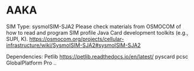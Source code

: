 # AAKA


SIM Type: sysmoISIM-SJA2 
Please check materials from OSMOCOM of how to read and program SIM profile Java
Card development toolkits (e.g., SUPI, K).
https://osmocom.org/projects/cellular-infrastructure/wiki/SysmoISIM-SJA2#sysmoISIM-SJA2



Dependencies: 
Petlib  https://petlib.readthedocs.io/en/latest/
pyscard 
pcsc
GlobalPlatform Pro
..

